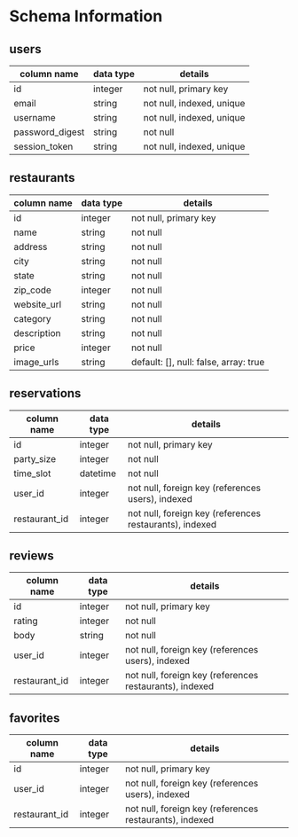 # Schema Information

## users
column name     | data type | details
----------------|-----------|-----------------------
id              | integer   | not null, primary key
email           | string    | not null, indexed, unique
username        | string    | not null, indexed, unique
password_digest | string    | not null
session_token   | string    | not null, indexed, unique

## restaurants
column name       | data type | details
------------------|-----------|-----------------------
id                | integer   | not null, primary key
name              | string    | not null
address           | string    | not null
city              | string    | not null
state             | string    | not null
zip_code          | integer   | not null
website_url       | string    | not null
category          | string    | not null
description       | string    | not null
price             | integer   | not null
image_urls        | string    | default: [], null: false, array: true

## reservations
column name     | data type | details
----------------|-----------|-----------------------
id              | integer   | not null, primary key
party_size      | integer   | not null
time_slot       | datetime  | not null
user_id         | integer   | not null, foreign key (references users), indexed
restaurant_id   | integer   | not null, foreign key (references restaurants), indexed

## reviews
column name     | data type | details
----------------|-----------|-----------------------
id              | integer   | not null, primary key
rating          | integer   | not null
body            | string    | not null
user_id         | integer   | not null, foreign key (references users), indexed
restaurant_id   | integer   | not null, foreign key (references restaurants), indexed

## favorites
column name     | data type | details
----------------|-----------|-----------------------
id              | integer   | not null, primary key
user_id         | integer   | not null, foreign key (references users), indexed
restaurant_id   | integer   | not null, foreign key (references restaurants), indexed
